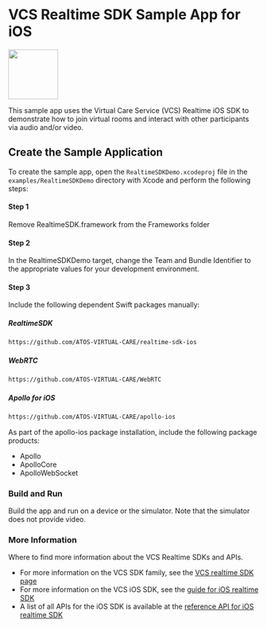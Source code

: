 # VCS Realtime SDK Sample App for iOS

<img src="https://user-images.githubusercontent.com/5943844/122239625-169d8800-ce8f-11eb-903c-75c5add95f93.jpeg" width="100" />

This sample app uses the Virtual Care Service (VCS) Realtime iOS SDK to demonstrate how to join virtual rooms and interact with other participants via audio and/or video.

## Create the Sample Application

To create the sample app, open the ```RealtimeSDKDemo.xcodeproj``` file in the ```examples/RealtimeSDKDemo``` directory with Xcode and perform the following steps:

#### Step 1

Remove RealtimeSDK.framework from the Frameworks folder

#### Step 2

In the RealtimeSDKDemo target, change the Team and Bundle Identifier to the appropriate values for your development environment.

#### Step 3

Include the following dependent Swift packages manually:

##### RealtimeSDK

```html
https://github.com/ATOS-VIRTUAL-CARE/realtime-sdk-ios
```

##### WebRTC

```html
https://github.com/ATOS-VIRTUAL-CARE/WebRTC
```

##### Apollo for iOS

```html
https://github.com/ATOS-VIRTUAL-CARE/apollo-ios
```

As part of the apollo-ios package installation, include the following package products:

* Apollo
* ApolloCore
* ApolloWebSocket

### Build and Run

Build the app and run on a device or the simulator. Note that the simulator does not provide video.

### More Information

Where to find more information about the VCS Realtime SDKs and APIs.

* For more information on the VCS SDK family, see the [VCS realtime SDK page](https://sdk.virtualcareservices.net/)
* For more information on the VCS iOS SDK, see the [guide for iOS realtime SDK](https://sdk.virtualcareservices.net/sdks/ios)
* A list of all APIs for the iOS SDK is available at the [reference API for iOS realtime SDK](https://sdk.virtualcareservices.net/reference/ios)
